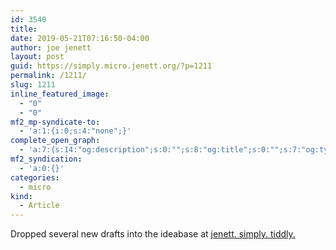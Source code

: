 ```yaml
---
id: 3540
title: 
date: 2019-05-21T07:16:50-04:00
author: joe jenett
layout: post
guid: https://simply.micro.jenett.org/?p=1211
permalink: /1211/
slug: 1211
inline_featured_image:
  - "0"
  - "0"
mf2_mp-syndicate-to:
  - 'a:1:{i:0;s:4:"none";}'
complete_open_graph:
  - 'a:7:{s:14:"og:description";s:0:"";s:8:"og:title";s:0:"";s:7:"og:type";s:0:"";s:12:"twitter:card";s:7:"summary";s:15:"twitter:creator";s:0:"";s:19:"twitter:description";s:0:"";s:8:"og:image";s:0:"";}'
mf2_syndication:
  - 'a:0:{}'
categories:
  - micro
kind:
  - Article
---
```

Dropped several new drafts into the ideabase at [jenett. simply. tiddly.](https://simply.tiddly.jenett.org/ "joe's non-linear ideabase")